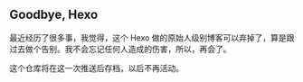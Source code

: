 ## Goodbye, Hexo

最近经历了很多事，我觉得，这个 Hexo 做的原始人级别博客可以弃掉了，算是跟过去做个告别。我不会忘记任何人造成的伤害，所以，再会了。

这个仓库将在这一次推送后存档，以后不再活动。
